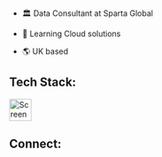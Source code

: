 

* :classical_building: Data Consultant at Sparta Global

* 🌱 Learning Cloud solutions
* :earth_americas: UK based

## Tech Stack:
<img width="40" alt="Screenshot 2024-01-17 234213" src="https://github.com/SebManley/SebManley/assets/150821603/0cd0823b-2e5b-434a-8689-6e7cb72d83eb">


## Connect:
